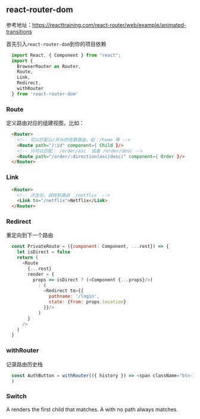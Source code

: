 ## react-router-dom
参考地址：https://reacttraining.com/react-router/web/example/animated-transitions

首先引入`react-router-dom`到你的项目依赖
``` javascript
  import React, { Component } from "react";
  import { 
    BrowserRouter as Router, 
    Route, 
    Link,
    Redirect,
    withRouter
  } from 'react-router-dom'
```

### Route
定义路由对应的组建视图，比如：
``` html
  <Router>
    <!-- 可以匹配以/开头的任意路由，如：/home 等 -->
    <Route path="/:id" component={ Child }/>
    <!-- 只可以匹配： /order/asc  或者 /order/desc -->
    <Route path="/order/:direction(asc|desc)" component={ Order }/>
  </Router>
```

### Link
``` html
  <Router>
    <!-- 点击后，调转到路由 `/netflix` -->
    <Link to="/netflix">Netflix</Link>
  </Router>
```

### Redirect
重定向到下一个路由
``` javascript
  const PrivateRoute = ({component: Component, ...rest}) => {
    let isDirect = false
    return (
      <Route
        {...rest}
        render = {
          props => isDirect ? (<Component {...props}/>)
            : (
              <Redirect to={{
                pathname: '/login',
                state: {from: props.location}
              }}/>
            )
        }
      />
    )
  }
```
### withRouter
记录路由历史栈
``` javascript
  const AuthButton = withRouter(({ history }) => <span className="btn-info btn-mini" onClick={() => history.push('/') }>退出</span>)
  )
```

### Switch
A <Switch> renders the first child <Route> that matches. A <Route> with no path always matches.
